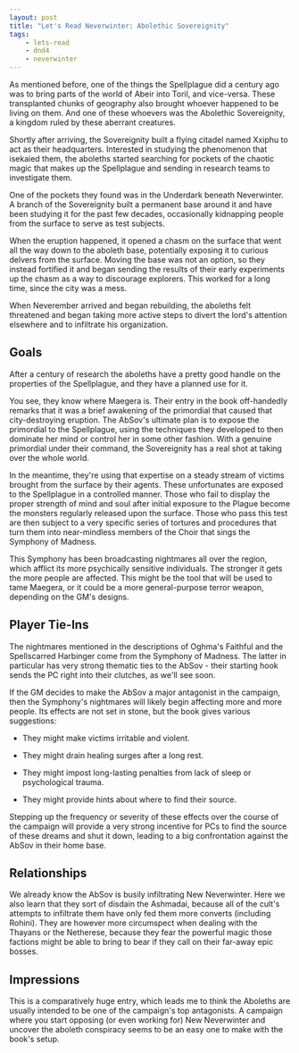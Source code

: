 ```yaml
---
layout: post
title: "Let's Read Neverwinter: Abolethic Sovereignity"
tags:
    - lets-read
    - dnd4
    - neverwinter
---
```


As mentioned before, one of the things the Spellplague did a century ago was to
bring parts of the world of Abeir into Toril, and vice-versa. These transplanted
chunks of geography also brought whoever happened to be living on them. And one
of these whoevers was the Abolethic Sovereignity, a kingdom ruled by these
aberrant creatures.

Shortly after arriving, the Sovereignity built a flying citadel named Xxiphu to
act as their headquarters. Interested in studying the phenomenon that isekaied
them, the aboleths started searching for pockets of the chaotic magic that makes
up the Spellplague and sending in research teams to investigate them.

One of the pockets they found was in the Underdark beneath Neverwinter. A branch
of the Sovereignity built a permanent base around it and have been studying it
for the past few decades, occasionally kidnapping people from the surface to
serve as test subjects.

When the eruption happened, it opened a chasm on the surface that went all the
way down to the aboleth base, potentially exposing it to curious delvers from
the surface. Moving the base was not an option, so they instead fortified it and
began sending the results of their early experiments up the chasm as a way to
discourage explorers. This worked for a long time, since the city was a mess.

When Neverember arrived and began rebuilding, the aboleths felt threatened and
began taking more active steps to divert the lord's attention elsewhere and to
infiltrate his organization.

## Goals

After a century of research the aboleths have a pretty good handle on the
properties of the Spellplague, and they have a planned use for it.

You see, they know where Maegera is. Their entry in the book off-handedly
remarks that it was a brief awakening of the primordial that caused that
city-destroying eruption. The AbSov's ultimate plan is to expose the primordial
to the Spellplague, using the techniques they developed to then dominate her
mind or control her in some other fashion. With a genuine primordial under their
command, the Sovereignity has a real shot at taking over the whole world.

In the meantime, they're using that expertise on a steady stream of victims
brought from the surface by their agents. These unfortunates are exposed to the
Spellplague in a controlled manner. Those who fail to display the proper
strength of mind and soul after initial exposure to the Plague become the
monsters regularly released upon the surface. Those who pass this test are then
subject to a very specific series of tortures and procedures that turn them into
near-mindless members of the Choir that sings the Symphony of Madness.

This Symphony has been broadcasting nightmares all over the region, which
afflict its more psychically sensitive individuals. The stronger it gets the
more people are affected. This might be the tool that will be used to tame
Maegera, or it could be a more general-purpose terror weapon, depending on the
GM's designs.

## Player Tie-Ins

The nightmares mentioned in the descriptions of Oghma's Faithful and the
Spellscarred Harbinger come from the Symphony of Madness. The latter in
particular has very strong thematic ties to the AbSov - their starting hook
sends the PC right into their clutches, as we'll see soon.

If the GM decides to make the AbSov a major antagonist in the campaign, then the
Symphony's nightmares will likely begin affecting more and more people. Its
effects are not set in stone, but the book gives various suggestions:

- They might make victims irritable and violent.

- They might drain healing surges after a long rest.

- They might impost long-lasting penalties from lack of sleep or psychological
  trauma.

- They might provide hints about where to find their source.

Stepping up the frequency or severity of these effects over the course of the
campaign will provide a very strong incentive for PCs to find the source of
these dreams and shut it down, leading to a big confrontation against the AbSov
in their home base.

## Relationships

We already know the AbSov is busily infiltrating New Neverwinter. Here we also
learn that they sort of disdain the Ashmadai, because all of the cult's attempts
to infiltrate them have only fed them more converts (including Rohini). They are
however more circumspect when dealing with the Thayans or the Netherese, because
they fear the powerful magic those factions might be able to bring to bear if
they call on their far-away epic bosses.

## Impressions

This is a comparatively huge entry, which leads me to think the Aboleths are
usually intended to be one of the campaign's top antagonists. A campaign where
you start opposing (or even working for) New Neverwinter and uncover the aboleth
conspiracy seems to be an easy one to make with the book's setup.


[1]: https://bira.github.io/octopus-carnival/2019/12/15/succubus.html
[2]: https://bira.github.io/octopus-carnival/2020/01/16/green-dragon.html
